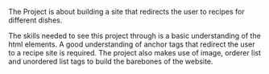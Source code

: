 The Project is about building a site that redirects the user to recipes for 
different dishes.

The skills needed to see this project through is a basic understanding of the 
html elements. A good understanding of <a> anchor tags that redirect the 
user to a recipe site is required. The project also makes use of image,
orderer list and unordered list tags to build the barebones of the website.

